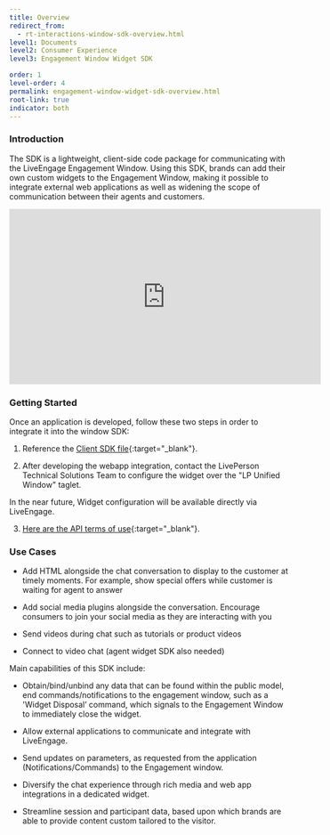 ```yaml
---
title: Overview
redirect_from:
  - rt-interactions-window-sdk-overview.html
level1: Documents
level2: Consumer Experience
level3: Engagement Window Widget SDK

order: 1
level-order: 4
permalink: engagement-window-widget-sdk-overview.html
root-link: true
indicator: both
---
```

### Introduction

The SDK is a lightweight, client-side code package for communicating with the LiveEngage Engagement Window. Using this SDK, brands can add their own custom widgets to the Engagement Window, making it possible to integrate external web applications as well as widening the scope of communication between their agents and customers.

<iframe width="560" height="315" src="https://www.youtube.com/embed/wV9ecP0n7d4" frameborder="0" allowfullscreen></iframe>

### Getting Started

Once an application is developed, follow these two steps in order to integrate it into the
window SDK:

1. Reference the [Client SDK file](https://lpcdn.lpsnmedia.net/unifiedwindow/widgetSDK.min.js){:target="_blank"}.

2. After developing the webapp integration, contact the LivePerson Technical Solutions
Team to configure the widget over the "LP Unified Window" taglet.

In the near future, Widget configuration will be available directly via LiveEngage.

3. [Here are the API terms of use](https://www.liveperson.com/policies/apitou){:target="_blank"}.



### Use Cases

* Add HTML alongside the chat conversation to display to the customer at timely moments. For example, show special offers while customer is waiting for agent to answer

* Add social media plugins alongside the conversation. Encourage consumers to join your social media as they are interacting with you

* Send videos during chat such as tutorials or product videos

* Connect to video chat (agent widget SDK also needed)

Main capabilities of this SDK include:

* Obtain/bind/unbind any data that can be found within the public model, end commands/notifications to the engagement window, such as a 'Widget Disposal’ command, which signals to the Engagement Window to immediately close the widget.

* Allow external applications to communicate and integrate with LiveEngage.

* Send updates on parameters, as requested from the application (Notifications/Commands) to the Engagement window.

* Diversify the chat experience through rich media and web app integrations in a dedicated widget.

* Streamline session and participant data, based upon which brands are able to provide content custom tailored to the visitor.
